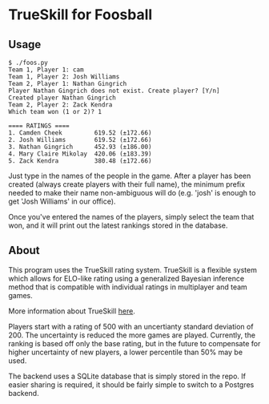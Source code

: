 # TrueSkill for Foosball

## Usage

```
$ ./foos.py
Team 1, Player 1: cam
Team 1, Player 2: Josh Williams
Team 2, Player 1: Nathan Gingrich
Player Nathan Gingrich does not exist. Create player? [Y/n]
Created player Nathan Gingrich
Team 2, Player 2: Zack Kendra
Which team won (1 or 2)? 1

==== RATINGS ====
1. Camden Cheek         619.52 (±172.66)
2. Josh Williams        619.52 (±172.66)
3. Nathan Gingrich      452.93 (±186.00)
4. Mary Claire Mikolay  420.06 (±183.39)
5. Zack Kendra          380.48 (±172.66)
```

Just type in the names of the people in the game. After a player has been created (always create players with their full name), the minimum prefix needed to make their name non-ambiguous will do (e.g. 'josh' is enough to get 'Josh Williams' in our office). 

Once you've entered the names of the players, simply select the team that won, and it will print out the latest rankings stored in the database.

## About

This program uses the TrueSkill rating system. TrueSkill is a flexible system which allows for ELO-like rating using a generalized Bayesian inference method that is compatible with individual ratings in multiplayer and team games.

More information about TrueSkill [here](https://www.microsoft.com/en-us/research/wp-content/uploads/2007/01/NIPS2006_0688.pdf).

Players start with a rating of 500 with an uncertianty standard deviation of 200. The uncertainty is reduced the more games are played. Currently, the ranking is based off only the base rating, but in the future to compensate for higher uncertainty of new players, a lower percentile than 50% may be used.

The backend uses a SQLite database that is simply stored in the repo. If easier sharing is required, it should be fairly simple to switch to a Postgres backend.





